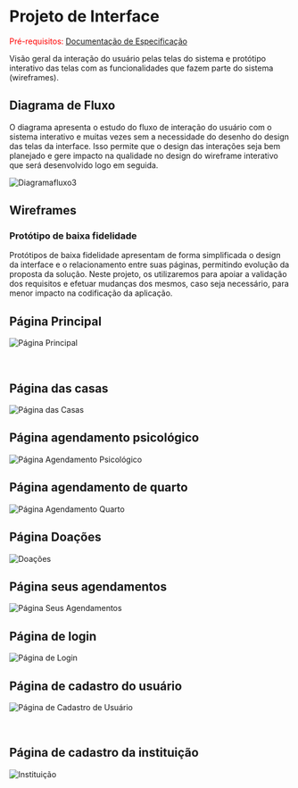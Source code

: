 
# Projeto de Interface

<span style="color:red">Pré-requisitos: <a href="2-Especificação do Projeto.md"> Documentação de Especificação</a></span>

Visão geral da interação do usuário pelas telas do sistema e protótipo interativo das telas com as funcionalidades que fazem parte do sistema (wireframes).

## Diagrama de Fluxo

O diagrama apresenta o estudo do fluxo de interação do usuário com o sistema interativo e  muitas vezes sem a necessidade do desenho do design das telas da interface. Isso permite que o design das interações seja bem planejado e gere impacto na qualidade no design do wireframe interativo que será desenvolvido logo em seguida.

![Diagramafluxo3](https://github.com/ICEI-PUC-Minas-PMV-ADS/PMV-ADS-2024-1-E2-ProjAcolheQueer/assets/72870310/8b0c54f4-8d46-4f59-afd0-cc7d5d107763)

## Wireframes
### Protótipo de baixa fidelidade

Protótipos de baixa fidelidade apresentam de forma simplificada o design da interface e o relacionamento entre suas páginas, permitindo evolução da proposta da solução. Neste projeto, os utilizaremos para apoiar a validação dos requisitos e efetuar mudanças dos mesmos, caso seja necessário, para menor impacto na codificação da aplicação.

## Página Principal
![Página Principal](https://github.com/ICEI-PUC-Minas-PMV-ADS/PMV-ADS-2023-2-E1-ProjMapaDoUnderground/assets/55092296/b91743f7-98ed-4ab3-91bd-23faffae40f3)

<br>

## Página das casas
![Página das Casas](https://github.com/ICEI-PUC-Minas-PMV-ADS/PMV-ADS-2023-2-E1-ProjMapaDoUnderground/assets/55092296/03659e32-3311-4fcb-ba94-7ca0ea5eeae5)
<br>

## Página agendamento psicológico
![Página Agendamento Psicológico](https://github.com/ICEI-PUC-Minas-PMV-ADS/PMV-ADS-2023-2-E1-ProjMapaDoUnderground/assets/55092296/1d55bbf0-ccf0-4653-b829-0507c752c2de)
<br>

## Página agendamento de quarto
![Página Agendamento Quarto](https://github.com/ICEI-PUC-Minas-PMV-ADS/PMV-ADS-2023-2-E1-ProjMapaDoUnderground/assets/55092296/21c09e7d-05af-4da2-8d84-cbde5bc9ad23)
<br>

## Página Doações
![Doações](https://github.com/ICEI-PUC-Minas-PMV-ADS/PMV-ADS-2023-2-E1-ProjMapaDoUnderground/assets/55092296/e59d3a3e-9f6e-4b09-8559-c4436328e20c)
<br>

## Página seus agendamentos
![Página Seus Agendamentos](https://github.com/ICEI-PUC-Minas-PMV-ADS/PMV-ADS-2023-2-E1-ProjMapaDoUnderground/assets/55092296/bc26894a-e4b7-436e-871c-74a0376765eb)
<br>

## Página de login
![Página de Login](https://github.com/ICEI-PUC-Minas-PMV-ADS/PMV-ADS-2023-2-E1-ProjMapaDoUnderground/assets/55092296/36299080-5099-484a-9259-92dbc0549514)
<br>

## Página de cadastro do usuário
![Página de Cadastro de Usuário](https://github.com/ICEI-PUC-Minas-PMV-ADS/PMV-ADS-2023-2-E1-ProjMapaDoUnderground/assets/55092296/dcd1b353-d7fd-4cff-8786-7c8647ff2e7e)

<br>

## Página de cadastro da instituição
![Instituição](https://github.com/ICEI-PUC-Minas-PMV-ADS/PMV-ADS-2023-2-E1-ProjMapaDoUnderground/assets/55092296/97a73c46-a11e-4e92-acd1-baf750f86382)
